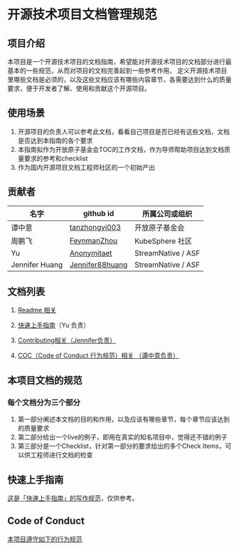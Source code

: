 # 开源技术项目文档管理规范

## 项目介绍

本项目是一个开源技术项目的文档指南，希望能对开源技术项目的文档部分进行最基本的一些规范，从而对项目的文档完善起到一些参考作用，
定义开源技术项目里哪些文档是必须的，以及这些文档应该有哪些内容章节，各需要达到什么的质量要求，便于开发者了解、使用和贡献这个开源项目。

## 使用场景

1. 开源项目的负责人可以参考此文档，看看自己项目是否已经有这些文档，文档是否达到本指南的各个要求
2. 本指南拟作为开放原子基金会TOC的工作文档，作为导师帮助项目达到文档质量要求的参考和checklist
3. 作为国内开源项目文档工程师社区的一个初始产出

## 贡献者

  |名字|github id|所属公司或组织|  
  |---|---|--|
  |谭中意|[tanzhongyi003](https://github.com/tanzhongyi003)|开放原子基金会|
  |周鹏飞|[FeynmanZhou](https://github.com/FeynmanZhou)|KubeSphere 社区|     
  |Yu |[Anonymitaet](https://github.com/Anonymitaet)|StreamNative / ASF
  |Jennifer Huang |[Jennifer88huang](https://github.com/Jennifer88huang) | StreamNative / ASF| 

## 文档列表

  1. [Readme 相关](readme_guide.md) 

  2. [快速上手指南](quick_start_guide.md)（Yu 负责）

  3. [Contributing相关（Jennifer负责）](contributing.md) 

  4. [COC（Code of Conduct 行为规范）相关 （谭中意负责）](coc_guide.md)

## 本项目文档的规范

### 每个文档分为三个部分
1. 第一部分阐述本文档的目的和作用，以及应该有哪些章节，每个章节应该达到的质量要求
2. 第二部分给出一个live的例子，即用在真实的知名项目中，觉得还不错的例子
3. 第三部分是一个Checklist，针对第一部分的要求给出的多个Check Items，可以供工程师进行文档的检查
  
## 快速上手指南

[这是「快速上手指南」的写作规范](quick_start_guide.md)，仅供参考。

## Code of Conduct
[本项目遵守如下的行为规范](coc.md)
